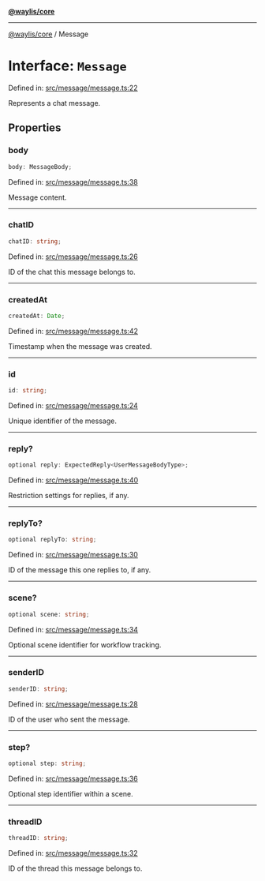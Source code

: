 [**@waylis/core**](../index.md)

***

[@waylis/core](../index.md) / Message

# Interface: `Message`

Defined in: [src/message/message.ts:22](https://github.com/waylis/core/blob/cf814abeb0d255c46b018529492ef3597811d428/src/message/message.ts#L22)

Represents a chat message.

## Properties

### body

```ts
body: MessageBody;
```

Defined in: [src/message/message.ts:38](https://github.com/waylis/core/blob/cf814abeb0d255c46b018529492ef3597811d428/src/message/message.ts#L38)

Message content.

***

### chatID

```ts
chatID: string;
```

Defined in: [src/message/message.ts:26](https://github.com/waylis/core/blob/cf814abeb0d255c46b018529492ef3597811d428/src/message/message.ts#L26)

ID of the chat this message belongs to.

***

### createdAt

```ts
createdAt: Date;
```

Defined in: [src/message/message.ts:42](https://github.com/waylis/core/blob/cf814abeb0d255c46b018529492ef3597811d428/src/message/message.ts#L42)

Timestamp when the message was created.

***

### id

```ts
id: string;
```

Defined in: [src/message/message.ts:24](https://github.com/waylis/core/blob/cf814abeb0d255c46b018529492ef3597811d428/src/message/message.ts#L24)

Unique identifier of the message.

***

### reply?

```ts
optional reply: ExpectedReply<UserMessageBodyType>;
```

Defined in: [src/message/message.ts:40](https://github.com/waylis/core/blob/cf814abeb0d255c46b018529492ef3597811d428/src/message/message.ts#L40)

Restriction settings for replies, if any.

***

### replyTo?

```ts
optional replyTo: string;
```

Defined in: [src/message/message.ts:30](https://github.com/waylis/core/blob/cf814abeb0d255c46b018529492ef3597811d428/src/message/message.ts#L30)

ID of the message this one replies to, if any.

***

### scene?

```ts
optional scene: string;
```

Defined in: [src/message/message.ts:34](https://github.com/waylis/core/blob/cf814abeb0d255c46b018529492ef3597811d428/src/message/message.ts#L34)

Optional scene identifier for workflow tracking.

***

### senderID

```ts
senderID: string;
```

Defined in: [src/message/message.ts:28](https://github.com/waylis/core/blob/cf814abeb0d255c46b018529492ef3597811d428/src/message/message.ts#L28)

ID of the user who sent the message.

***

### step?

```ts
optional step: string;
```

Defined in: [src/message/message.ts:36](https://github.com/waylis/core/blob/cf814abeb0d255c46b018529492ef3597811d428/src/message/message.ts#L36)

Optional step identifier within a scene.

***

### threadID

```ts
threadID: string;
```

Defined in: [src/message/message.ts:32](https://github.com/waylis/core/blob/cf814abeb0d255c46b018529492ef3597811d428/src/message/message.ts#L32)

ID of the thread this message belongs to.
